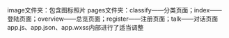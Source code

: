 image文件夹：包含图标照片
pages文件夹：classify——分类页面；index——登陆页面；overview——总览页面；register——注册页面；talk——对话页面
app.js、app.json、app.wxss内部进行了适当调整
